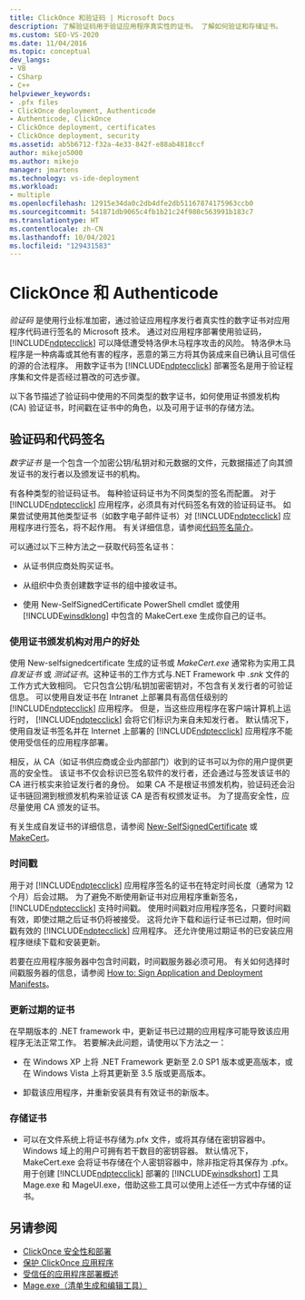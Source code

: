```yaml
---
title: ClickOnce 和验证码 | Microsoft Docs
description: 了解验证码用于验证应用程序真实性的证书。 了解如何验证和存储证书。
ms.custom: SEO-VS-2020
ms.date: 11/04/2016
ms.topic: conceptual
dev_langs:
- VB
- CSharp
- C++
helpviewer_keywords:
- .pfx files
- ClickOnce deployment, Authenticode
- Authenticode, ClickOnce
- ClickOnce deployment, certificates
- ClickOnce deployment, security
ms.assetid: ab5b6712-f32a-4e33-842f-e88ab4818ccf
author: mikejo5000
ms.author: mikejo
manager: jmartens
ms.technology: vs-ide-deployment
ms.workload:
- multiple
ms.openlocfilehash: 12915e34da0c2db4dfe2db51167874175963ccb0
ms.sourcegitcommit: 541871db9065c4fb1b21c24f980c563991b183c7
ms.translationtype: HT
ms.contentlocale: zh-CN
ms.lasthandoff: 10/04/2021
ms.locfileid: "129431583"
---
```

# <a name="clickonce-and-authenticode"></a>ClickOnce 和 Authenticode
*验证码* 是使用行业标准加密，通过验证应用程序发行者真实性的数字证书对应用程序代码进行签名的 Microsoft 技术。 通过对应用程序部署使用验证码， [!INCLUDE[ndptecclick](../deployment/includes/ndptecclick_md.md)] 可以降低遭受特洛伊木马程序攻击的风险。 特洛伊木马程序是一种病毒或其他有害的程序，恶意的第三方将其伪装成来自已确认且可信任的源的合法程序。 用数字证书为 [!INCLUDE[ndptecclick](../deployment/includes/ndptecclick_md.md)] 部署签名是用于验证程序集和文件是否经过篡改的可选步骤。

 以下各节描述了验证码中使用的不同类型的数字证书，如何使用证书颁发机构 (CA) 验证证书，时间戳在证书中的角色，以及可用于证书的存储方法。

## <a name="authenticode-and-code-signing"></a>验证码和代码签名
 *数字证书* 是一个包含一个加密公钥/私钥对和元数据的文件，元数据描述了向其颁发证书的发行者以及颁发证书的机构。

 有各种类型的验证码证书。 每种验证码证书为不同类型的签名而配置。 对于 [!INCLUDE[ndptecclick](../deployment/includes/ndptecclick_md.md)] 应用程序，必须具有对代码签名有效的验证码证书。 如果尝试使用其他类型证书（如数字电子邮件证书）对 [!INCLUDE[ndptecclick](../deployment/includes/ndptecclick_md.md)] 应用程序进行签名，将不起作用。 有关详细信息，请参阅[代码签名简介](/windows/desktop/seccrypto/cryptography-tools)。

 可以通过以下三种方法之一获取代码签名证书：

- 从证书供应商处购买证书。

- 从组织中负责创建数字证书的组中接收证书。

- 使用 New-SelfSignedCertificate PowerShell cmdlet 或使用 [!INCLUDE[winsdklong](../deployment/includes/winsdklong_md.md)] 中包含的 MakeCert.exe 生成你自己的证书。

### <a name="how-using-certificate-authorities-helps-users"></a>使用证书颁发机构对用户的好处
 使用 New-selfsignedcertificate 生成的证书或 *MakeCert.exe* 通常称为实用工具 *自发证书* 或 *测试证书*。这种证书的工作方式与.NET Framework 中 *.snk* 文件的工作方式大致相同。 它只包含公钥/私钥加密密钥对，不包含有关发行者的可验证信息。 可以使用自发证书在 Intranet 上部署具有高信任级别的 [!INCLUDE[ndptecclick](../deployment/includes/ndptecclick_md.md)] 应用程序。 但是，当这些应用程序在客户端计算机上运行时， [!INCLUDE[ndptecclick](../deployment/includes/ndptecclick_md.md)] 会将它们标识为来自未知发行者。 默认情况下，使用自发证书签名并在 Internet 上部署的 [!INCLUDE[ndptecclick](../deployment/includes/ndptecclick_md.md)] 应用程序不能使用受信任的应用程序部署。

 相反，从 CA（如证书供应商或企业内部部门）收到的证书可以为你的用户提供更高的安全性。 该证书不仅会标识已签名软件的发行者，还会通过与签发该证书的 CA 进行核实来验证发行者的身份。 如果 CA 不是根证书颁发机构，验证码还会沿证书链回溯到根颁发机构来验证该 CA 是否有权颁发证书。 为了提高安全性，应尽量使用 CA 颁发的证书。

 有关生成自发证书的详细信息，请参阅 [New-SelfSignedCertificate](/powershell/module/pki/new-selfsignedcertificate) 或 [MakeCert](/windows/desktop/SecCrypto/makecert)。

### <a name="timestamps"></a>时间戳
 用于对 [!INCLUDE[ndptecclick](../deployment/includes/ndptecclick_md.md)] 应用程序签名的证书在特定时间长度（通常为 12 个月）后会过期。 为了避免不断使用新证书对应用程序重新签名， [!INCLUDE[ndptecclick](../deployment/includes/ndptecclick_md.md)] 支持时间戳。 使用时间戳对应用程序签名，只要时间戳有效，即使过期之后证书仍将被接受。 这将允许下载和运行证书已过期，但时间戳有效的 [!INCLUDE[ndptecclick](../deployment/includes/ndptecclick_md.md)] 应用程序。 还允许使用过期证书的已安装应用程序继续下载和安装更新。

 若要在应用程序服务器中包含时间戳，时间戳服务器必须可用。 有关如何选择时间戳服务器的信息，请参阅 [How to: Sign Application and Deployment Manifests](../ide/how-to-sign-application-and-deployment-manifests.md)。

### <a name="update-expired-certificates"></a>更新过期的证书
 在早期版本的 .NET framework 中，更新证书已过期的应用程序可能导致该应用程序无法正常工作。 若要解决此问题，请使用以下方法之一：

- 在 Windows XP 上将 .NET Framework 更新至 2.0 SP1 版本或更高版本，或在 Windows Vista 上将其更新至 3.5 版或更高版本。

- 卸载该应用程序，并重新安装具有有效证书的新版本。

### <a name="store-certificates"></a>存储证书

- 可以在文件系统上将证书存储为.pfx 文件，或将其存储在密钥容器中。 Windows 域上的用户可拥有若干数目的密钥容器。 默认情况下，MakeCert.exe 会将证书存储在个人密钥容器中，除非指定将其保存为 .pfx。 用于创建 [!INCLUDE[ndptecclick](../deployment/includes/ndptecclick_md.md)] 部署的 [!INCLUDE[winsdkshort](../debugger/debug-interface-access/includes/winsdkshort_md.md)] 工具 Mage.exe 和 MageUI.exe，借助这些工具可以使用上述任一方式中存储的证书。

## <a name="see-also"></a>另请参阅
- [ClickOnce 安全性和部署](../deployment/clickonce-security-and-deployment.md)
- [保护 ClickOnce 应用程序](../deployment/securing-clickonce-applications.md)
- [受信任的应用程序部署概述](../deployment/trusted-application-deployment-overview.md)
- [Mage.exe（清单生成和编辑工具）](/dotnet/framework/tools/mage-exe-manifest-generation-and-editing-tool)